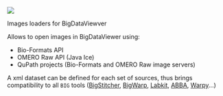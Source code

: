[![](https://github.com/BIOP/bigdataviewer-image-loaders/actions/workflows/build-main.yml/badge.svg)](https://github.com/BIOP/bigdataviewer-image-loaders/actions/workflows/build-main.yml)

Images loaders for BigDataViewver

Allows to open images in BigDataViewer using:
- Bio-Formats API
- OMERO Raw API (Java Ice)
- QuPath projects (Bio-Formats and OMERO Raw image servers)

A xml dataset can be defined for each set of sources, thus brings compatibility to all `BIG` tools ([BigStitcher](https://github.com/PreibischLab/BigStitcher), [BigWarp](https://imagej.net/plugins/bigwarp), [Labkit](https://github.com/juglab/labkit-ui), [ABBA](https://biop.github.io/ijp-imagetoatlas/), [Warpy](https://imagej.net/plugins/bdv/warpy/warpy)...)
